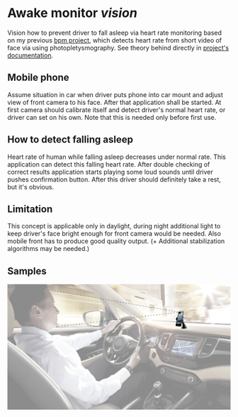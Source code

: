 # Awake monitor _vision_
Vision how to prevent driver to fall asleep via heart rate monitoring based on my previous [bpm project](http://github.com/michalsindelar/bpm), which detects heart rate from short video of face via using photopletysmography. See theory behind directly in [project's documentation](http://github.com/michalsindelar/bpm).

## Mobile phone
Assume situation in car when driver puts phone into car mount and adjust view of front camera to his face. After that application shall be started. At first camera should calibrate itself and detect driver's normal heart rate, or driver can set on his own. Note that this is needed only before first use.

## How to detect falling asleep
Heart rate of human while falling asleep decreases under normal rate. This application can detect this falling heart rate. After double checking of correct results application starts playing some loud sounds until driver pushes confirmation button. After this driver should definitely take a rest, but it's obvious.

## Limitation
This concept is applicable only in daylight, during night additional light to keep driver's face bright enough for front camera would be needed. Also mobile front has to produce good quality output. (+ Additional stabilization algorithms may be needed.)

## Samples
![Visualization of app notification](docs/vis.png)
